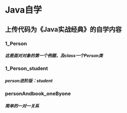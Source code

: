 # Java自学
## 上传代码为《Java实战经典》的自学内容
### 1_Person
#####   这是面对对象的第一个例题，及class一个Person类 
### 1_Person_student
##### person进阶版：student
### personAndbook_oneByone
##### 简单的一对一关系
